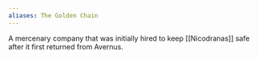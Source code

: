 ```yaml
---
aliases: The Golden Chain
---
```

A mercenary company that was initially hired to keep [[Nicodranas]] safe after it first returned from Avernus.
